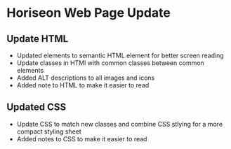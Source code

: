 # Horiseon Web Page Update

## Update HTML
* Updated elements to semantic HTML element for better screen reading
* Update classes in HTMl with common classes between common elements
* Added ALT descriptions to all images and icons
* Added note to HTML to make it easier to read

## Updated CSS
* Update CSS to match new classes and combine CSS stlying for a more compact styling sheet
* Added notes to CSS to make it easier to read